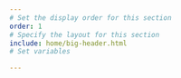 ```yaml
---
# Set the display order for this section
order: 1
# Specify the layout for this section
include: home/big-header.html
# Set variables

---
```

